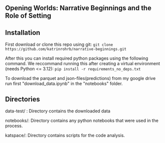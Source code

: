## Opening Worlds: Narrative Beginnings and the Role of Setting

## Installation

First download or clone this repo using git: 
```git clone https://github.com/katrinrohrb/narrative-beginnings.git```

After this you can install required python packages using the following command. We reccommand running this after creating a virtual environment (needs Python <= 3.12): 
```pip install -r requirements_no_deps.txt```

To download the parquet and json-files(predictions) from my google drive run first "download_data.ipynb" in the "notebooks" folder. 
 
## Directories 

data-test/ : Directory contains the downloaded data 

notebooks/: Directory contains any python notebooks that were used in the process.

katspace/: Directory contains scripts for the code analysis.